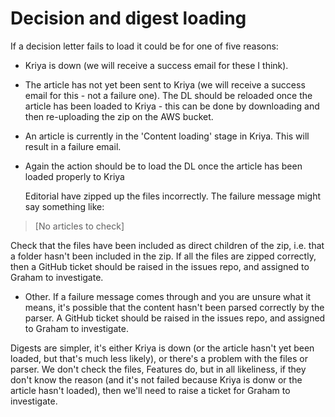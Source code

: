 # Decision and digest loading

If a decision letter fails to load it could be for one of five reasons:

* Kriya is down \(we will receive a success email for these I think\).
* The article has not yet been sent to Kriya \(we will receive a success email for this - not a failure one\). The DL should be reloaded once the article has been loaded to Kriya - this can be done by downloading and then re-uploading the zip on the AWS bucket.
* An article is currently in the 'Content loading' stage in Kriya. This will result in a failure email.
* Again the action should be to load the DL once the article has been loaded properly to Kriya

  Editorial have zipped up the files incorrectly. The failure message might say something like:

> \[No articles to check\]

Check that the files have been included as direct children of the zip, i.e. that a folder hasn't been included in the zip. If all the files are zipped correctly, then a GitHub ticket should be raised in the issues repo, and assigned to Graham to investigate.

* Other. If a failure message comes through and you are unsure what it means, it's possible that the content hasn't been parsed correctly by the parser. A GitHub ticket should be raised in the issues repo, and assigned to Graham to investigate.

Digests are simpler, it's either Kriya is down \(or the article hasn't yet been loaded, but that's much less likely\), or there's a problem with the files or parser. We don't check the files, Features do, but in all likeliness, if they don't know the reason \(and it's not failed because Kriya is donw or the article hasn't loaded\), then we'll need to raise a ticket for Graham to investigate.

